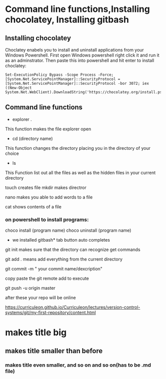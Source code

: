 # Command line functions,Installing chocolatey, Installing gitbash

## Installing chocolatey
Choclatey enabels you to install and uninstall applications from your Windows Powershell.
First open Windows powershell right click it and run it as an adminstrator.
Then paste this into powershell and hit enter to install choclatey:

    Set-ExecutionPolicy Bypass -Scope Process -Force; [System.Net.ServicePointManager]::SecurityProtocol = [System.Net.ServicePointManager]::SecurityProtocol -bor 3072; iex ((New-Object System.Net.WebClient).DownloadString('https://chocolatey.org/install.ps1'))

## Command line functions
* explorer .

This function makes the file explorer open
* cd (directory name)

This function changes the directory  placing you in the directory of your choice

* ls

This Function list out all the files as well as the hidden files in your current directory

touch creates file 
mkdir makes directror

nano makes you able to add words to a file 

cat shows contents of a file

### on powershell to install programs:
choco install (program name)
choco uninstall (program name)
* we installed gitbash*
tab button auto completes



git init makes sure that the directory can recognize get commands

git add .  means add everything from the current directory

git commit -m  " your commit name/dexcription"

copy paste the git remote add to execute

git push -u origin master 

after these your repo will be online

https://curriculeon.github.io/Curriculeon/lectures/version-control-systems/git/my-first-repository/content.html

# makes title big 
## makes title smaller than before
### makes title even smaller, and so on and so on(has to be .md file)
